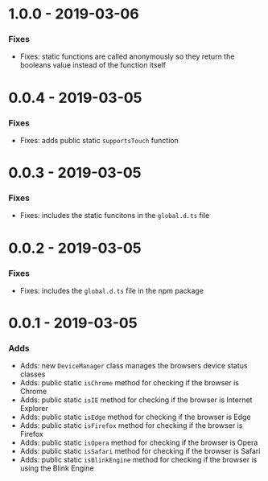 # 1.0.0 - 2019-03-06

### Fixes

- Fixes: static functions are called anonymously so they return the booleans value instead of the function itself

# 0.0.4 - 2019-03-05

### Fixes

- Fixes: adds public static `supportsTouch` function

# 0.0.3 - 2019-03-05

### Fixes

- Fixes: includes the static funcitons in the `global.d.ts` file

# 0.0.2 - 2019-03-05

### Fixes

- Fixes: includes the `global.d.ts` file in the npm package

# 0.0.1 - 2019-03-05

### Adds

- Adds: new `DeviceManager` class manages the browsers device status classes
- Adds: public static `isChrome` method for checking if the browser is Chrome
- Adds: public static `isIE` method for checking if the browser is Internet Explorer
- Adds: public static `isEdge` method for checking if the browser is Edge
- Adds: public static `isFirefox` method for checking if the browser is Firefox
- Adds: public static `isOpera` method for checking if the browser is Opera
- Adds: public static `isSafari` method for checking if the browser is Safari
- Adds: public static `isBlinkEngine` method for checking if the browser is using the Blink Engine